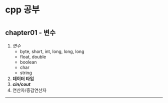 <h1> cpp 공부<h1>

## chapter01 - 변수

1. _변수_
    - byte, short, int, long, long, long
    - float, double
    - boolean
    - char
    - string
2. __데이터 타입__
3. ___cin/cout___
4. 연산자/증감연산자
---